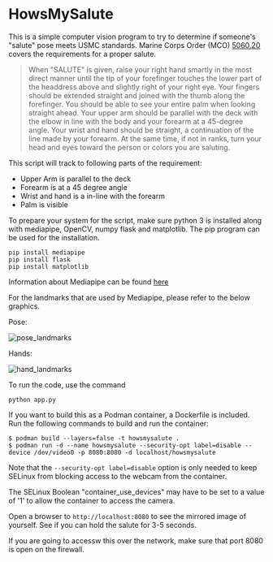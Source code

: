 # HowsMySalute

This is a simple computer vision program to try to determine if someone's "salute" pose meets USMC standards.  Marine Corps Order (MCO) [5060.20](https://www.marines.mil/News/Publications/MCPEL/Electronic-Library-Display/Article/1867417/mco-506020-cancels-mco-p506020/) covers the requirements for a proper salute.

>When "SALUTE" is given, raise your right hand smartly in the
>most direct manner until the tip of your forefinger touches the lower part
>of the headdress above and slightly right of your right eye. Your fingers
>should be extended straight and joined with the thumb along the forefinger.
>You should be able to see your entire palm when looking straight ahead.
>Your upper arm should be parallel with the deck with the elbow in line with
>the body and your forearm at a 45-degree angle. Your wrist and hand should
>be straight, a continuation of the line made by your forearm. At the same
>time, if not in ranks, turn your head and eyes toward the person or colors
>you are saluting.

This script will track to following parts of the requirement:
* Upper Arm is parallel to the deck
* Forearm is at a 45 degree angle
* Wrist and hand is a in-line with the forearm
* Palm is visible

To prepare your system for the script, make sure python 3 is installed along with mediapipe, OpenCV, numpy flask and matplotlib.  The pip program can be used for the installation.

```
pip install mediapipe
pip install flask
pip install matplotlib
```

Information about Mediapipe can be found [here](https://google.github.io/mediapipe/solutions/solutions.html)

For the landmarks that are used by Mediapipe, please refer to the below graphics.

Pose:

![pose_landmarks](https://github.com/tedbrunell/HowsMySalute/blob/a8e1aaace0e1b7f5980a61f8d7a975eab4299a63/pictures/pose_tracking_full_body_landmarks.png)

Hands:

![hand_landmarks](https://github.com/tedbrunell/HowsMySalute/blob/a8e1aaace0e1b7f5980a61f8d7a975eab4299a63/pictures/hand_landmarks.png)

To run the code, use the command 
```
python app.py
```

If you want to build this as a Podman container, a Dockerfile is included.  Run the following commands to build and run the container:
```
$ podman build --layers=false -t howsmysalute .
$ podman run -d --name howsmysalute --security-opt label=disable --device /dev/video0 -p 8080:8080 -d localhost/howsmysalute
```

Note that the ```--security-opt label=disable``` option is only needed to keep SELinux from blocking access to the webcam from the container.

The SELinux Boolean "container_use_devices" may have to be set to a value of '1' to allow the container to access the camera.

Open a browser to ```http://localhost:8080``` to see the mirrored image of yourself.  See if you can hold the salute for 3-5 seconds.

If you are going to accessw this over the network, make sure that port 8080 is open on the firewall.

